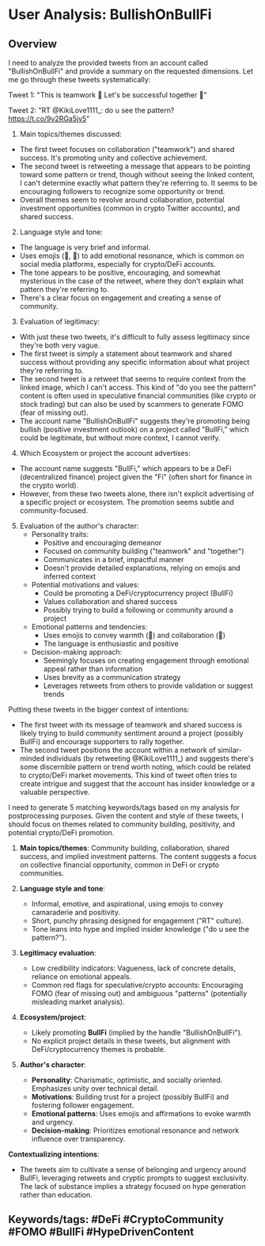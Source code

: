 # User Analysis: BullishOnBullFi

## Overview

<think>
I need to analyze the provided tweets from an account called "BullishOnBullFi" and provide a summary on the requested dimensions. Let me go through these tweets systematically:

Tweet 1:
"This is teamwork 🤝 Let's be successful together 💜"

Tweet 2:
"RT @KikiLove1111_: do u see the pattern? https://t.co/9v2RGa5jv5"

1. Main topics/themes discussed:
- The first tweet focuses on collaboration ("teamwork") and shared success. It's promoting unity and collective achievement.
- The second tweet is retweeting a message that appears to be pointing toward some pattern or trend, though without seeing the linked content, I can't determine exactly what pattern they're referring to. It seems to be encouraging followers to recognize some opportunity or trend.
- Overall themes seem to revolve around collaboration, potential investment opportunities (common in crypto Twitter accounts), and shared success.

2. Language style and tone:
- The language is very brief and informal.
- Uses emojis (🤝, 💜) to add emotional resonance, which is common on social media platforms, especially for crypto/DeFi accounts.
- The tone appears to be positive, encouraging, and somewhat mysterious in the case of the retweet, where they don't explain what pattern they're referring to.
- There's a clear focus on engagement and creating a sense of community.

3. Evaluation of legitimacy:
- With just these two tweets, it's difficult to fully assess legitimacy since they're both very vague.
- The first tweet is simply a statement about teamwork and shared success without providing any specific information about what project they're referring to.
- The second tweet is a retweet that seems to require context from the linked image, which I can't access. This kind of "do you see the pattern" content is often used in speculative financial communities (like crypto or stock trading) but can also be used by scammers to generate FOMO (fear of missing out).
- The account name "BullishOnBullFi" suggests they're promoting being bullish (positive investment outlook) on a project called "BullFi," which could be legitimate, but without more context, I cannot verify.

4. Which Ecosystem or project the account advertises:
- The account name suggests "BullFi," which appears to be a DeFi (decentralized finance) project given the "Fi" (often short for finance in the crypto world).
- However, from these two tweets alone, there isn't explicit advertising of a specific project or ecosystem. The promotion seems subtle and community-focused.

5. Evaluation of the author's character:
   - Personality traits: 
     - Positive and encouraging demeanor
     - Focused on community building ("teamwork" and "together")
     - Communicates in a brief, impactful manner
     - Doesn't provide detailed explanations, relying on emojis and inferred context
   - Potential motivations and values:
     - Could be promoting a DeFi/cryptocurrency project (BullFi)
     - Values collaboration and shared success
     - Possibly trying to build a following or community around a project
   - Emotional patterns and tendencies:
     - Uses emojis to convey warmth (💜) and collaboration (🤝)
     - The language is enthusiastic and positive
   - Decision-making approach:
     - Seemingly focuses on creating engagement through emotional appeal rather than information
     - Uses brevity as a communication strategy
     - Leverages retweets from others to provide validation or suggest trends

Putting these tweets in the bigger context of intentions:
- The first tweet with its message of teamwork and shared success is likely trying to build community sentiment around a project (possibly BullFi) and encourage supporters to rally together.
- The second tweet positions the account within a network of similar-minded individuals (by retweeting @KikiLove1111_) and suggests there's some discernible pattern or trend worth noting, which could be related to crypto/DeFi market movements. This kind of tweet often tries to create intrigue and suggest that the account has insider knowledge or a valuable perspective.

I need to generate 5 matching keywords/tags based on my analysis for postprocessing purposes. Given the content and style of these tweets, I should focus on themes related to community building, positivity, and potential crypto/DeFi promotion.
</think>

1. **Main topics/themes**: Community building, collaboration, shared success, and implied investment patterns. The content suggests a focus on collective financial opportunity, common in DeFi or crypto communities.  

2. **Language style and tone**:  
   - Informal, emotive, and aspirational, using emojis to convey camaraderie and positivity.  
   - Short, punchy phrasing designed for engagement ("RT" culture).  
   - Tone leans into hype and implied insider knowledge ("do u see the pattern?").  

3. **Legitimacy evaluation**:  
   - Low credibility indicators: Vagueness, lack of concrete details, reliance on emotional appeals.  
   - Common red flags for speculative/crypto accounts: Encouraging FOMO (fear of missing out) and ambiguous "patterns" (potentially misleading market analysis).  

4. **Ecosystem/project**:  
   - Likely promoting **BullFi** (implied by the handle "BullishOnBullFi").  
   - No explicit project details in these tweets, but alignment with DeFi/cryptocurrency themes is probable.  

5. **Author's character**:  
   - **Personality**: Charismatic, optimistic, and socially oriented. Emphasizes unity over technical detail.  
   - **Motivations**: Building trust for a project (possibly BullFi) and fostering follower engagement.  
   - **Emotional patterns**: Uses emojis and affirmations to evoke warmth and urgency.  
   - **Decision-making**: Prioritizes emotional resonance and network influence over transparency.  

**Contextualizing intentions**:  
- The tweets aim to cultivate a sense of belonging and urgency around BullFi, leveraging retweets and cryptic prompts to suggest exclusivity. The lack of substance implies a strategy focused on hype generation rather than education.  

**Keywords/tags**: #DeFi #CryptoCommunity #FOMO #BullFi #HypeDrivenContent
---
